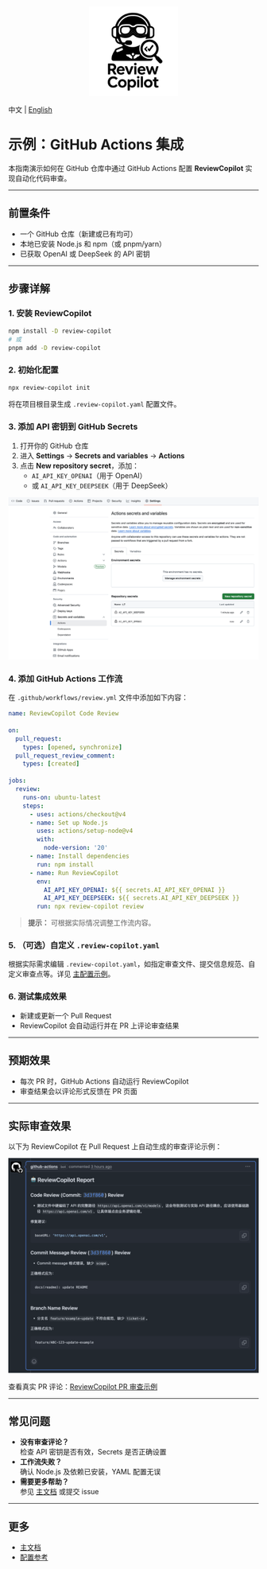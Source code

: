 <p align="center">
  <img src="../public/logo.svg" alt="ReviewCopilot Logo" width="180" />
</p>

中文 | [English](README.md)

# 示例：GitHub Actions 集成

本指南演示如何在 GitHub 仓库中通过 GitHub Actions 配置 **ReviewCopilot** 实现自动化代码审查。

---

## 前置条件

- 一个 GitHub 仓库（新建或已有均可）
- 本地已安装 Node.js 和 npm（或 pnpm/yarn）
- 已获取 OpenAI 或 DeepSeek 的 API 密钥

---

## 步骤详解

### 1. 安装 ReviewCopilot

```bash
npm install -D review-copilot
# 或
pnpm add -D review-copilot
```

### 2. 初始化配置

```bash
npx review-copilot init
```

将在项目根目录生成 `.review-copilot.yaml` 配置文件。

### 3. 添加 API 密钥到 GitHub Secrets

1. 打开你的 GitHub 仓库
2. 进入 **Settings** → **Secrets and variables** → **Actions**
3. 点击 **New repository secret**，添加：
   - `AI_API_KEY_OPENAI`（用于 OpenAI）
   - 或 `AI_API_KEY_DEEPSEEK`（用于 DeepSeek）

![GitHub Actions secrets setup](./images/github-actions-secrets.png)

### 4. 添加 GitHub Actions 工作流

在 `.github/workflows/review.yml` 文件中添加如下内容：

```yaml
name: ReviewCopilot Code Review

on:
  pull_request:
    types: [opened, synchronize]
  pull_request_review_comment:
    types: [created]

jobs:
  review:
    runs-on: ubuntu-latest
    steps:
      - uses: actions/checkout@v4
      - name: Set up Node.js
        uses: actions/setup-node@v4
        with:
          node-version: '20'
      - name: Install dependencies
        run: npm install
      - name: Run ReviewCopilot
        env:
          AI_API_KEY_OPENAI: ${{ secrets.AI_API_KEY_OPENAI }}
          AI_API_KEY_DEEPSEEK: ${{ secrets.AI_API_KEY_DEEPSEEK }}
        run: npx review-copilot review
```

> **提示：** 可根据实际情况调整工作流内容。

### 5. （可选）自定义 `.review-copilot.yaml`

根据实际需求编辑 `.review-copilot.yaml`，如指定审查文件、提交信息规范、自定义审查点等。详见 [主配置示例](../.review-copilot.yaml)。

### 6. 测试集成效果

- 新建或更新一个 Pull Request
- ReviewCopilot 会自动运行并在 PR 上评论审查结果

---

## 预期效果

- 每次 PR 时，GitHub Actions 自动运行 ReviewCopilot
- 审查结果会以评论形式反馈在 PR 页面

---

## 实际审查效果

以下为 ReviewCopilot 在 Pull Request 上自动生成的审查评论示例：

![ReviewCopilot Review Example](./images/review-comments.png)

查看真实 PR 评论：[ReviewCopilot PR 审查示例](https://github.com/AlexShan2008/review-copilot/pull/25#issuecomment-2922197158)

---

## 常见问题

- **没有审查评论？**  
  检查 API 密钥是否有效，Secrets 是否正确设置
- **工作流失败？**  
  确认 Node.js 及依赖已安装，YAML 配置无误
- **需要更多帮助？**  
  参见 [主文档](../README.zh-CN.md) 或提交 issue

---

## 更多

- [主文档](../README.zh-CN.md)
- [配置参考](../.review-copilot.yaml)
